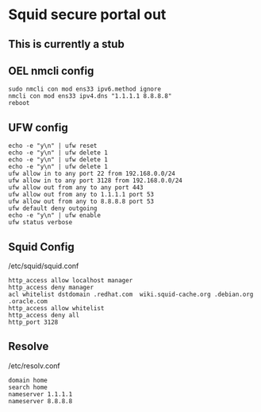 # Squid secure portal out

## This is currently a stub  
  
## OEL nmcli config
```
sudo nmcli con mod ens33 ipv6.method ignore
nmcli con mod ens33 ipv4.dns "1.1.1.1 8.8.8.8"
reboot
``` 

## UFW config
```
echo -e "y\n" | ufw reset
echo -e "y\n" | ufw delete 1
echo -e "y\n" | ufw delete 1
echo -e "y\n" | ufw delete 1
ufw allow in to any port 22 from 192.168.0.0/24
ufw allow in to any port 3128 from 192.168.0.0/24
ufw allow out from any to any port 443
ufw allow out from any to 1.1.1.1 port 53
ufw allow out from any to 8.8.8.8 port 53
ufw default deny outgoing
echo -e "y\n" | ufw enable
ufw status verbose
```  

## Squid Config
/etc/squid/squid.conf  
```
http_access allow localhost manager
http_access deny manager
acl whitelist dstdomain .redhat.com  wiki.squid-cache.org .debian.org .oracle.com
http_access allow whitelist
http_access deny all
http_port 3128
```  

## Resolve
/etc/resolv.conf  
```
domain home
search home
nameserver 1.1.1.1
nameserver 8.8.8.8
```  

